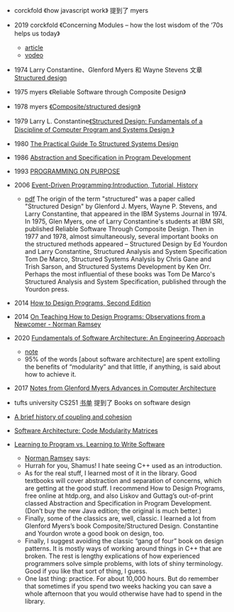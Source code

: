 - corckfold 《how javascript work》 提到了 myers
- 2019 corckfold 《Concerning Modules – how the lost wisdom of the ‘70s helps us today》
    - [article](https://www.codemotion.com/magazine/frontend/javascript/concerning-modules-how-the-lost-wisdom-of-the-70s-helps-us-today/)
    - [vodeo](https://talks.codemotion.com/concerning-modules)
- 1974 Larry Constantine、Glenford Myers 和 Wayne Stevens 文章 [Structured design](https://ieeexplore.ieee.org/document/5388187/authors#authors)
- 1975 myers 《Reliable Software through Composite Design》
- 1978 myers [《Composite/structured design》](https://archive.org/details/compositestructu0000myer/mode/2up)
- 1979 Larry L. Constantine[《Structured Design: Fundamentals of a Discipline of Computer Program and Systems Design 》](https://vtda.org/books/Computing/Programming/StructuredDesign_EdwardYourdonLarryConstantine.pdf)
- 1980 [The Practical Guide To Structured Systems Design](https://archive.org/details/practicalguideto0000page_e3j1)
- 1986 [Abstraction and Specification in Program Development](https://archive.org/details/abstractionspeci0000lisk)
- 1993 [PROGRAMMING ON PURPOSE](https://pub.deadnet.se/Books_on_Computers_and_Programming/Programming%20on%20Purpose.pdf)
- 2006 [Event-Driven Programming:Introduction, Tutorial, History ](https://ininet.org/event-driven-programming-introduction-tutorial-history.html)
    - [pdf](https://fsw01.bcc.cuny.edu/kerry.ojakian/TeachingPages/Old_Courses_UP/CSI32_Fall2019/CourseMaterials/Ferg_event_driven_programming.pdf)
        The origin of the term "structured" was a paper called "Structured Design" by Glenford J. Myers,
        Wayne P. Stevens, and Larry Constantine, that appeared in the IBM Systems Journal in 1974. In
        1975, Glen Myers, one of Larry Constantine's students at IBM SRI, published Reliable Software
        Through Composite Design. Then in 1977 and 1978, almost simultaneously, several important
        books on the structured methods appeared – Structured Design by Ed Yourdon and Larry
        Constantine, Structured Analysis and System Specification Tom De Marco, Structured Systems
        Analysis by Chris Gane and Trish Sarson, and Structured Systems Development by Ken Orr.
        Perhaps the most influential of these books was Tom De Marco's Structured Analysis and System
        Specification, published through the Yourdon press.
- 2014 [How to Design Programs, Second Edition](https://htdp.org/2018-01-06/Book/index.html)
- 2014 [On Teaching How to Design Programs: Observations from a Newcomer - Norman Ramsey](https://www.youtube.com/watch?v=Ae7g73jM4J4)
- 2020 [Fundamentals of Software Architecture: An Engineering Approach](https://www.amazon.com/Fundamentals-Software-Architecture-Comprehensive-Characteristics/dp/1492043451)
    - [note](https://guh.me/notes/fundamentals-of-software-architecture/)
    - 95% of the words [about software architecture] are spent extolling the benefits of “modularity” and that little, if anything, is said about how to achieve it.


- 2017 [Notes from Glenford Myers Advances in Computer Architecture](https://www.eviltester.com/2017/04/notes-from-glenford-myers-advances-in.html)
- tufts university CS251 [书单](https://www.cs.tufts.edu/~nr/cs251/books.html) 提到了 Books on software design
- [A brief history of coupling and cohesion](https://mrpicky.dev/a-brief-history-of-coupling-and-cohesion/)
- [Software Architecture: Code Modularity Matrices](https://medium.com/@kushagramisra10/software-architecture-code-modularity-matix-3190f41262d8)
- [Learning to Program vs. Learning to Write Software](https://www.shamusyoung.com/twentysidedtale/?p=12271)
    - [Norman Ramsey](https://www.cs.tufts.edu/~nr/) says:
    - Hurrah for you, Shamus! I hate seeing C++ used as an introduction.
    - As for the real stuff, I learned most of it in the library. Good textbooks will cover abstraction and separation of concerns, which are getting at the good stuff. I recommend How to Design Programs, free online at htdp.org, and also Liskov and Guttag’s out-of-print classed Abstraction and Specification in Program Development. (Don’t buy the new Java edition; the original is much better.)
    - Finally, some of the classics are, well, classic. I learned a lot from Glenford Myers’s book Composite/Structured Design. Constantine and Yourdon wrote a good book on design, too.
    - Finally, I suggest avoiding the classic “gang of four” book on design patterns. It is mostly ways of working around things in C++ that are broken. The rest is lengthy explications of how experienced programmers solve simple problems, with lots of shiny terminology. Good if you like that sort of thing, I guess.
    - One last thing: practice. For about 10,000 hours. But do remember that sometimes if you spend two weeks hacking you can save a whole afternoon that you would otherwise have had to spend in the library.

